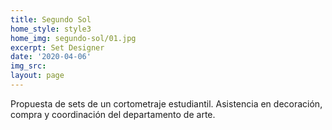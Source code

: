 ```yaml
---
title: Segundo Sol
home_style: style3
home_img: segundo-sol/01.jpg
excerpt: Set Designer
date: '2020-04-06'
img_src:
layout: page
---
```


Propuesta de sets de un cortometraje estudiantil. Asistencia en decoración, compra y coordinación del departamento de arte.